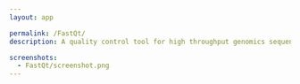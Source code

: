 ```yaml
---
layout: app

permalink: /FastQt/
description: A quality control tool for high throughput genomics sequence data. 

screenshots:
  - FastQt/screenshot.png
---
```


